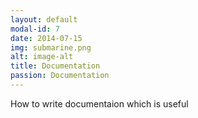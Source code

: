 ```yaml
---
layout: default
modal-id: 7
date: 2014-07-15
img: submarine.png
alt: image-alt
title: Documentation
passion: Documentation
---
```

How to write documentaion which is useful